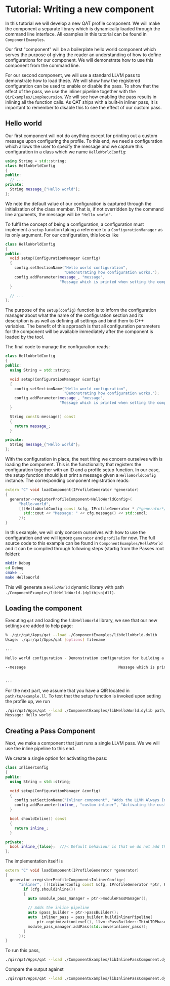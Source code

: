 # Tutorial: Writing a new component

In this tutorial we will develop a new QAT profile component. We will make the
component a separate library which is dynamically loaded through the command
line interface. All examples in this tutorial can be found in
`ComponentExamples`.

Our first "component" will be a boilerplate hello world component which serves
the purpose of giving the reader an understanding of how to define
configurations for our component. We will demonstrate how to use this component
from the command line.

For our second component, we will use a standard LLVM pass to demonstrate how to
load these. We will show how the registered configuration can be used to enable
or disable the pass. To show that the effect of the pass, we use the inliner
pipeline together with the `QirExamples/LoopRecursion`. We will see how enabling
the pass results in inlining all the function calls. As QAT ships with a
built-in inliner pass, it is important to remember to disable this to see the
effect of our custom pass.

## Hello world

Our first component will not do anything except for printing out a custom
message upon configuring the profile. To this end, we need a configuration which
allows the user to specify the message and we capture this configuration in a
class which we name `HelloWorldConfig`:

```c++
using String = std::string;
class HelloWorldConfig
{
public:
  // ...
private:
  String message_{"Hello world"};
};
```

We note the default value of our configuration is captured through the
initialization of the class member. That is, if not overridden by the command
line arguments, the message will be `"Hello world"`.

To fulfil the concept of being a configuration, a configuration must implement a
`setup` function taking a reference to a `ConfigurationManager` as its only
argument. For our configuration, this looks like

```c++
class HelloWorldConfig
{
public:
  void setup(ConfigurationManager &config)
  {
    config.setSectionName("Hello world configuration",
                          "Demonstrating how configuration works.");
    config.addParameter(message_, "message",
                        "Message which is printed when setting the component up.");
  }

  // ...
};
```

The purpose of the `setup(config)` function is to inform the configuration
manager about what the name of the configuration section and its description is
as well as defining all settings and bind them to C++ variables. The benefit of
this approach is that all configuration parameters for the component will be
available immediately after the component is loaded by the tool.

The final code to manage the configuration reads:

```c++
class HelloWorldConfig
{
public:
  using String = std::string;

  void setup(ConfigurationManager &config)
  {
    config.setSectionName("Hello world configuration",
                          "Demonstrating how configuration works.");
    config.addParameter(message_, "message",
                        "Message which is printed when setting the component up.");
  }

  String const& message() const
  {
    return message_;
  }

private:
  String message_{"Hello world"};
};
```

With the configuration in place, the next thing we concern ourselves with is
loading the component. This is the functionality that registers the
configuration together with an ID and a profile setup function. In our case, the
setup function should just print a message given a `HelloWorldConfig` instance.
The corresponding component registration reads:

```c++
extern "C" void loadComponent(IProfileGenerator *generator)
{
  generator->registerProfileComponent<HelloWorldConfig>(
      "hello-world",
      [](HelloWorldConfig const &cfg, IProfileGenerator * /*generator*/, Profile & /*profile*/) {
        std::cout << "Message: " << cfg.message() << std::endl;
      });
}
```

In this example, we will only concern ourselves with how to use the
configuration and we will ignore `generator` and `profile` for now. The full
source code to this example can be found in `ComponentExamples/HelloWorld` and
it can be compiled through following steps (startig from the Passes root
folder):

```sh
mkdir Debug
cd Debug
cmake ..
make HelloWorld
```

This will generate a `HelloWorld` dynamic library with path
`./ComponentExamples/libHelloWorld.(dylib|so|dll)`.

## Loading the component

Executing `qat` and loading the `libHelloWorld` library, we see that our new
settings are added to help page:

```sh
% ./qir/qat/Apps/qat --load ./ComponentExamples/libHelloWorld.dylib
Usage: ./qir/qat/Apps/qat [options] filename

...

Hello world configuration - Demonstration configuration for building a component boilerplate.

--message                                         Message which is printed when setting the component up. Default: Hello world


...
```

For the next part, we assume that you have a QIR located in
`path/to/example.ll`. To test that the setup function is invoked upon setting
the profile up, we run

```sh
./qir/qat/Apps/qat --load ./ComponentExamples/libHelloWorld.dylib path/to/example.ll
Message: Hello world
```

## Creating a Pass Component

Next, we make a component that just runs a single LLVM pass. We we will use the
inline pipeline to this end.

We create a single option for activating the pass:

```c++
class InlinerConfig
{
public:
  using String = std::string;

  void setup(ConfigurationManager &config)
  {
    config.setSectionName("Inliner component", "Adds the LLVM Always Inline Pass to the profile");
    config.addParameter(inline_, "custom-inliner", "Activating the custom inliner.");
  }

  bool shouldInline() const
  {
    return inline_;
  }

private:
  bool inline_{false};  ///< Default behaviour is that we do not add the inliner pass
};
```

The implementation itself is

```c++
extern "C" void loadComponent(IProfileGenerator *generator)
{
  generator->registerProfileComponent<InlinerConfig>(
      "inliner", [](InlinerConfig const &cfg, IProfileGenerator *ptr, Profile & /*profile*/) {
        if (cfg.shouldInline())
        {
          auto &module_pass_manager = ptr->modulePassManager();

          // Adds the inline pipeline
          auto &pass_builder = ptr->passBuilder();
          auto  inliner_pass = pass_builder.buildInlinerPipeline(
              ptr->optimizationLevel(), llvm::PassBuilder::ThinLTOPhase::None, ptr->debug());
          module_pass_manager.addPass(std::move(inliner_pass));
        }
      });
}

```

To run this pass,

```sh
./qir/qat/Apps/qat --load ./ComponentExamples/libInlinePassComponent.dylib ../QirExamples/LoopRecursion/QSharpVersion/qir/Example.ll --S --apply --no-always-inline --custom-inliner
```

Compare the output against

```sh
./qir/qat/Apps/qat --load ./ComponentExamples/libInlinePassComponent.dylib ../QirExamples/LoopRecursion/QSharpVersion/qir/Example.ll --S --apply --no-always-inline
```
